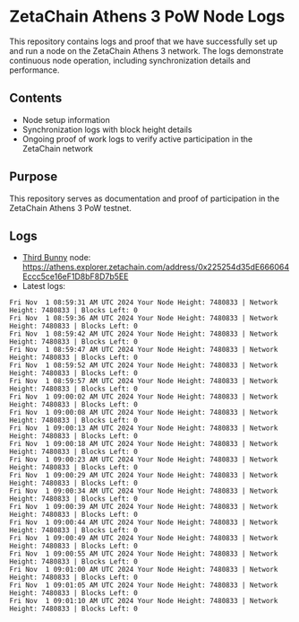 # ZetaChain Athens 3 PoW Node Logs
This repository contains logs and proof that we have successfully set up and run a node on the ZetaChain Athens 3 network. The logs demonstrate continuous node operation, including synchronization details and performance.

## Contents
- Node setup information
- Synchronization logs with block height details
- Ongoing proof of work logs to verify active participation in the ZetaChain network

## Purpose
This repository serves as documentation and proof of participation in the ZetaChain Athens 3 PoW testnet.

## Logs

- [Third Bunny](https://thirdbunny.xyz/) node: https://athens.explorer.zetachain.com/address/0x225254d35dE666064Eccc5ce16eF1D8bF8D7b5EE
- Latest logs:
```
Fri Nov  1 08:59:31 AM UTC 2024 Your Node Height: 7480833 | Network Height: 7480833 | Blocks Left: 0
Fri Nov  1 08:59:36 AM UTC 2024 Your Node Height: 7480833 | Network Height: 7480833 | Blocks Left: 0
Fri Nov  1 08:59:42 AM UTC 2024 Your Node Height: 7480833 | Network Height: 7480833 | Blocks Left: 0
Fri Nov  1 08:59:47 AM UTC 2024 Your Node Height: 7480833 | Network Height: 7480833 | Blocks Left: 0
Fri Nov  1 08:59:52 AM UTC 2024 Your Node Height: 7480833 | Network Height: 7480833 | Blocks Left: 0
Fri Nov  1 08:59:57 AM UTC 2024 Your Node Height: 7480833 | Network Height: 7480833 | Blocks Left: 0
Fri Nov  1 09:00:02 AM UTC 2024 Your Node Height: 7480833 | Network Height: 7480833 | Blocks Left: 0
Fri Nov  1 09:00:08 AM UTC 2024 Your Node Height: 7480833 | Network Height: 7480833 | Blocks Left: 0
Fri Nov  1 09:00:13 AM UTC 2024 Your Node Height: 7480833 | Network Height: 7480833 | Blocks Left: 0
Fri Nov  1 09:00:18 AM UTC 2024 Your Node Height: 7480833 | Network Height: 7480833 | Blocks Left: 0
Fri Nov  1 09:00:23 AM UTC 2024 Your Node Height: 7480833 | Network Height: 7480833 | Blocks Left: 0
Fri Nov  1 09:00:29 AM UTC 2024 Your Node Height: 7480833 | Network Height: 7480833 | Blocks Left: 0
Fri Nov  1 09:00:34 AM UTC 2024 Your Node Height: 7480833 | Network Height: 7480833 | Blocks Left: 0
Fri Nov  1 09:00:39 AM UTC 2024 Your Node Height: 7480833 | Network Height: 7480833 | Blocks Left: 0
Fri Nov  1 09:00:44 AM UTC 2024 Your Node Height: 7480833 | Network Height: 7480833 | Blocks Left: 0
Fri Nov  1 09:00:49 AM UTC 2024 Your Node Height: 7480833 | Network Height: 7480833 | Blocks Left: 0
Fri Nov  1 09:00:55 AM UTC 2024 Your Node Height: 7480833 | Network Height: 7480833 | Blocks Left: 0
Fri Nov  1 09:01:00 AM UTC 2024 Your Node Height: 7480833 | Network Height: 7480833 | Blocks Left: 0
Fri Nov  1 09:01:05 AM UTC 2024 Your Node Height: 7480833 | Network Height: 7480833 | Blocks Left: 0
Fri Nov  1 09:01:10 AM UTC 2024 Your Node Height: 7480833 | Network Height: 7480833 | Blocks Left: 0
```

